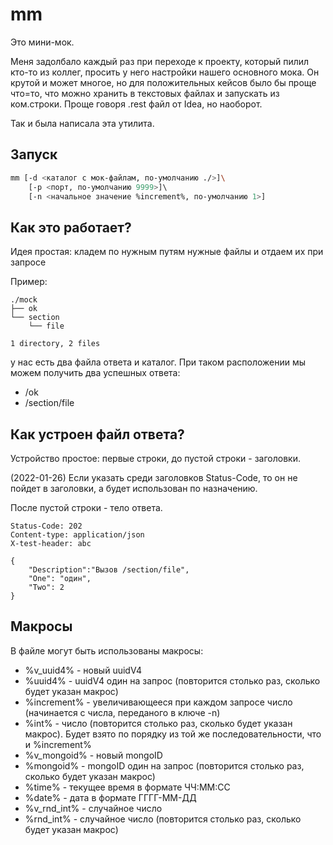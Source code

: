 # mm

Это мини-мок. 

Меня задолбало каждый раз при переходе к проекту, который пилил кто-то из коллег, просить у него настройки нашего основного мока. Он крутой и может многое, но для положительных кейсов было бы проще что=то, что можно хранить в текстовых файлах и запускать из ком.строки. Проще говоря .rest файл от Idea, но наоборот.

Так и была написала эта утилита.

## Запуск

```bash
mm [-d <каталог с мок-файлам, по-умолчанию ./>]\
    [-p <порт, по-умолчанию 9999>]\ 
    [-n <начальное значение %increment%, по-умолчанию 1>]
```

## Как это работает?

Идея простая: кладем по нужным путям нужные файлы и отдаем их при запросе

Пример:

```
./mock
├── ok
└── section
    └── file

1 directory, 2 files
```

у нас есть два файла ответа и каталог. При таком расположении мы можем получить два успешных ответа: 
- /ok
- /section/file

## Как устроен файл ответа?

Устройство простое: первые строки, до пустой строки - заголовки.

(2022-01-26) Если указать среди заголовков Status-Code, то он не пойдет в заголовки, а будет использован по назначению.

После пустой строки - тело ответа.

```
Status-Code: 202
Content-type: application/json
X-test-header: abc

{
	"Description":"Вызов /section/file",
	"One": "один",
	"Two": 2
}
```

## Макросы

В файле могут быть использованы макросы:

- %v_uuid4% - новый uuidV4
- %uuid4% - uuidV4 один на запрос (повторится столько раз, сколько будет указан макрос)
- %increment% - увеличивающееся при каждом запросе число (начинается с числа, переданого в ключе -n) 
- %int% - число (повторится столько раз, сколько будет указан макрос). Будет взято по порядку из той же последовательности, что и %increment% 
- %v_mongoid% - новый mongoID 
- %mongoid% - mongoID один на запрос (повторится столько раз, сколько будет указан макрос)
- %time% - текущее время в формате ЧЧ:ММ:СС
- %date% - дата в формате ГГГГ-ММ-ДД
- %v_rnd_int% - случайное число
- %rnd_int% - случайное число (повторится столько раз, сколько будет указан макрос)

